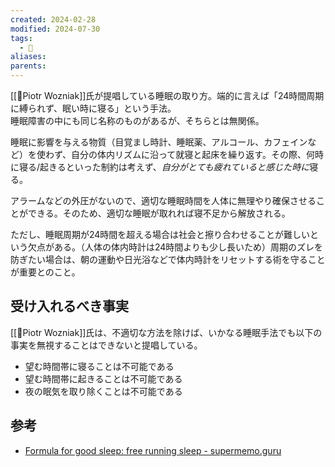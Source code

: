 ```yaml
---
created: 2024-02-28
modified: 2024-07-30
tags:
  - 📝
aliases: 
parents: 
---
```

[[👤Piotr Wozniak]]氏が提唱している睡眠の取り方。端的に言えば「24時間周期に縛られず、眠い時に寝る」という手法。  
睡眠障害の中にも同じ名称のものがあるが、そちらとは無関係。

睡眠に影響を与える物質（目覚まし時計、睡眠薬、アルコール、カフェインなど）を使わず、自分の体内リズムに沿って就寝と起床を繰り返す。その際、何時に寝る/起きるといった制約は考えず、*自分がとても疲れていると感じた時に*寝る。

アラームなどの外圧がないので、適切な睡眠時間を人体に無理やり確保させることができる。そのため、適切な睡眠が取れれば寝不足から解放される。

ただし、睡眠周期が24時間を超える場合は社会と擦り合わせることが難しいという欠点がある。（人体の体内時計は24時間よりも少し長いため）周期のズレを防ぎたい場合は、朝の運動や日光浴などで体内時計をリセットする術を守ることが重要とのこと。

## 受け入れるべき事実
[[👤Piotr Wozniak]]氏は、不適切な方法を除けば、いかなる睡眠手法でも以下の事実を無視することはできないと提唱している。
- 望む時間帯に寝ることは不可能である
- 望む時間帯に起きることは不可能である
- 夜の眠気を取り除くことは不可能である
## 参考
- [Formula for good sleep: free running sleep - supermemo.guru](https://supermemo.guru/wiki/Formula_for_good_sleep:_free_running_sleep)